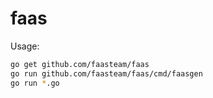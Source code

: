 # faas

Usage:
   ```bash
   go get github.com/faasteam/faas
   go run github.com/faasteam/faas/cmd/faasgen
   go run *.go
   ```
